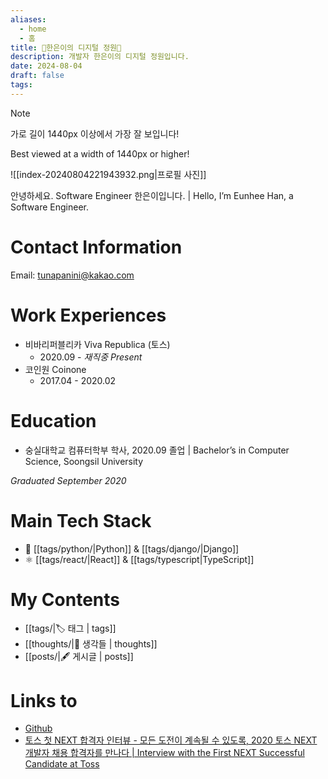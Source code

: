 ```yaml
---
aliases:
  - home
  - 홈
title: 🥝한은이의 디지털 정원🍅
description: 개발자 한은이의 디지털 정원입니다.
date: 2024-08-04
draft: false
tags:
---
```

> [!Note]
> 
> 가로 길이 1440px 이상에서 가장 잘 보입니다!
>
> Best viewed at a width of 1440px or higher!



![[index-20240804221943932.png|프로필 사진]]


안녕하세요. Software Engineer 한은이입니다. | Hello, I’m Eunhee Han, a Software Engineer.

# Contact Information

Email: tunapanini@kakao.com

# Work Experiences

- 비바리퍼블리카 Viva Republica (토스)
  - 2020.09 - _재직중 Present_ 
- 코인원 Coinone
  - 2017.04 - 2020.02

# Education

- 숭실대학교 컴퓨터학부 학사, 2020.09 졸업 | Bachelor’s in Computer Science, Soongsil University

_Graduated September 2020_

# Main Tech Stack

- 🐍 [[tags/python/|Python]] & [[tags/django/|Django]]
- ⚛️ [[tags/react/|React]] & [[tags/typescript|TypeScript]]
# My Contents


- [[tags/|🏷 태그 | tags]]
- [[thoughts/|💭 생각들 | thoughts]]
- [[posts/|🖋 게시글 | posts]]

# Links to

- [Github](https://github.com/tunapanini)
- [토스 첫 NEXT 합격자 인터뷰 - 모든 도전이 계속될 수 있도록, 2020 토스 NEXT 개발자 채용 합격자를 만나다 | Interview with the First NEXT Successful Candidate at Toss](https://blog.toss.im/article/next-developer-2021-interview)
